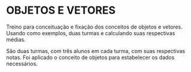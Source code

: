 # OBJETOS E VETORES

Treino para conceituação e fixação dos conceitos de objetos e vetores. Usando como exemplos, duas turmas e calculando suas respectivas médias.

São duas turmas, com três alunos em cada turma, com suas respectivas notas. Foi aplicado o conceito de objetos para estabelecer os dados necessários.
